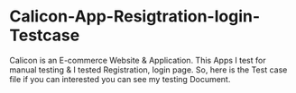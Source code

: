 # Calicon-App-Resigtration-login-Testcase
Calicon is an E-commerce Website & Application. This Apps I test for manual testing &amp; I tested Registration, login page. So, here is the Test case file if you can interested you can see my testing Document.
